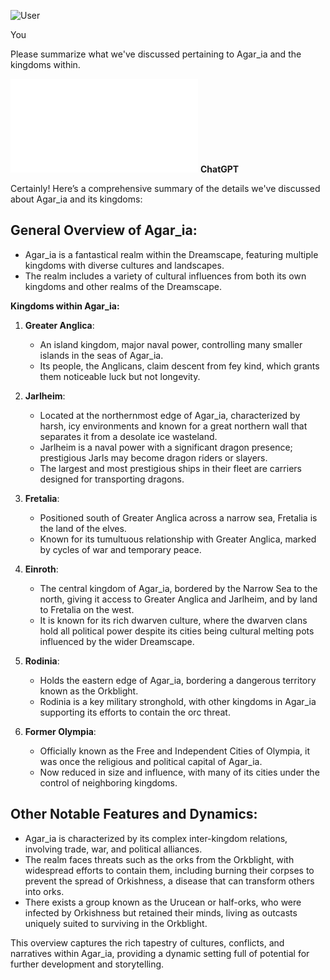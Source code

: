 ![User](https://lh3.googleusercontent.com/a/ACg8ocJcuZpcvSTojS1kxoTMHXorvUZQr77IZC7yqL3v7nnTockz7H2p=s96-c)

You

Please summarize what we've discussed pertaining to Agar_ia and the kingdoms within.

![AI.webp|100](../../ai.webp100.md)
**ChatGPT**

Certainly! Here’s a comprehensive summary of the details we've discussed about Agar_ia and its kingdoms:

## **General Overview of Agar_ia:**

- Agar_ia is a fantastical realm within the Dreamscape, featuring multiple kingdoms with diverse cultures and landscapes.
- The realm includes a variety of cultural influences from both its own kingdoms and other realms of the Dreamscape.

**Kingdoms within Agar_ia:**

1. **Greater Anglica**:
    
    - An island kingdom, major naval power, controlling many smaller islands in the seas of Agar_ia.
    - Its people, the Anglicans, claim descent from fey kind, which grants them noticeable luck but not longevity.
2. **Jarlheim**:
    
    - Located at the northernmost edge of Agar_ia, characterized by harsh, icy environments and known for a great northern wall that separates it from a desolate ice wasteland.
    - Jarlheim is a naval power with a significant dragon presence; prestigious Jarls may become dragon riders or slayers.
    - The largest and most prestigious ships in their fleet are carriers designed for transporting dragons.
3. **Fretalia**:
    
    - Positioned south of Greater Anglica across a narrow sea, Fretalia is the land of the elves.
    - Known for its tumultuous relationship with Greater Anglica, marked by cycles of war and temporary peace.
4. **Einroth**:
    
    - The central kingdom of Agar_ia, bordered by the Narrow Sea to the north, giving it access to Greater Anglica and Jarlheim, and by land to Fretalia on the west.
    - It is known for its rich dwarven culture, where the dwarven clans hold all political power despite its cities being cultural melting pots influenced by the wider Dreamscape.
5. **Rodinia**:
    
    - Holds the eastern edge of Agar_ia, bordering a dangerous territory known as the Orkblight.
    - Rodinia is a key military stronghold, with other kingdoms in Agar_ia supporting its efforts to contain the orc threat.
6. **Former Olympia**:
    
    - Officially known as the Free and Independent Cities of Olympia, it was once the religious and political capital of Agar_ia.
    - Now reduced in size and influence, with many of its cities under the control of neighboring kingdoms.

## **Other Notable Features and Dynamics:**

- Agar_ia is characterized by its complex inter-kingdom relations, involving trade, war, and political alliances.
- The realm faces threats such as the orks from the Orkblight, with widespread efforts to contain them, including burning their corpses to prevent the spread of Orkishness, a disease that can transform others into orks.
- There exists a group known as the Urucean or half-orks, who were infected by Orkishness but retained their minds, living as outcasts uniquely suited to surviving in the Orkblight.

This overview captures the rich tapestry of cultures, conflicts, and narratives within Agar_ia, providing a dynamic setting full of potential for further development and storytelling.